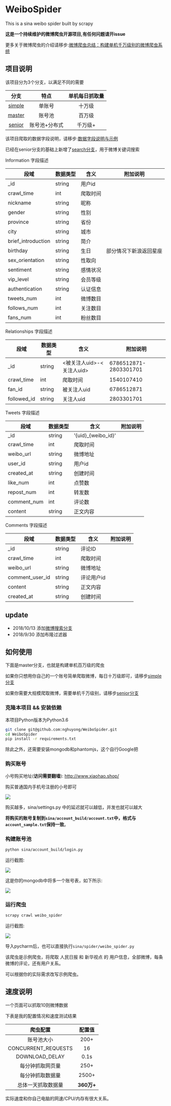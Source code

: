 # WeiboSpider
This is a sina weibo spider built by scrapy

**这是一个持续维护的微博爬虫开源项目,有任何问题请开issue**

更多关于微博爬虫的介绍请移步:[微博爬虫总结：构建单机千万级别的微博爬虫系统](http://www.nghuyong.top/2018/09/12/spider/%E5%BE%AE%E5%8D%9A%E7%88%AC%E8%99%AB%E6%80%BB%E7%BB%93%EF%BC%9A%E6%9E%84%E5%BB%BA%E5%8D%95%E6%9C%BA%E5%8D%83%E4%B8%87%E7%BA%A7%E5%88%AB%E7%9A%84%E5%BE%AE%E5%8D%9A%E7%88%AC%E8%99%AB%E7%B3%BB%E7%BB%9F/)

## 项目说明
该项目分为3个分支，以满足不同的需要

|    分支   | 特点 | 单机每日抓取量 |
| :---: | :----: |:----: |
| [simple](https://github.com/nghuyong/WeiboSpider/tree/simple) | 单账号 | 十万级|
| [master](https://github.com/nghuyong/WeiboSpider/tree/master) | 账号池 | 百万级|
| [senior](https://github.com/nghuyong/WeiboSpider/tree/senior) | 账号池+分布式 | 千万级+ | 


该项目爬取的数据字段说明，请移步:[数据字段说明与示例](./data_stracture.md)

已经在senior分支的基础上新增了[search分支](https://github.com/nghuyong/WeiboSpider/tree/search)，用于微博关键词搜索

﻿Information 字段描述

| 段域 | 数据类型 | 含义 | 附加说明 |
|-------------|-------------|------------|---------------|
| _id | string | 用户id | |
| crawl_time | int | 爬取时间 | |
| nickname | string | 昵称 | |
| gender | string  | 性别 | |
| province | string | 省份 | |
| city | string | 城市 | |
| brief_introduction | string | 简介 | |
| birthday | string | 生日 | 部分情况下新浪返回星座 |
| sex_orientation | string | 性取向 | |
| sentiment | string | 感情状况 | |
| vip_level | string | 会员等级 | |
| authentication | string | 认证信息 | | 
| tweets_num | int | 微博数目 | |
| follows_num | int | 关注数目 | |
| fans_num | int | 粉丝数目 | |

﻿Relationships 字段描述

| 段域 | 数据类型 | 含义 | 附加说明 |
|-------------|-------------|------------|---------------|
| _id | string | <被关注人uid>-<关注人uid> | ﻿6786512871-2803301701 |
| crawl_time | int | 爬取时间 | 1540107410 |
| fan_id | string | 被关注人uid | 6786512871 |
| followed_id | string  | 关注人uid | 2803301701 |

 Tweets 字段描述
 
| 段域 | 数据类型 | 含义 | 附加说明 |
|-------------|-------------|------------|---------------|
| _id | string | '{uid}_{weibo_id}' | |
| crawl_time | int | 爬取时间 | |
| weibo_url | string | 微博地址 | |
| user_id | string | 用户id | |
| created_at | string | 创建时间 | |
| like_num | int | 点赞数 | |
| repost_num | int  | 转发数 | |
| comment_num | int | 评论数 | |
| content | string | 正文内容 | |

 Comments 字段描述
 
| 段域 | 数据类型 | 含义 | 附加说明 |
|-------------|-------------|------------|---------------|
| _id | string | 评论ID | |
| crawl_time | int | 爬取时间 | |
| weibo_url | string | 微博地址 | |
| comment_user_id | string | 评论用户id | |
| content | string | 正文内容 | |
| created_at | string | 创建时间 | |

## update
- 2018/10/13 添加[微博搜索分支](https://github.com/nghuyong/WeiboSpider/tree/search)
- 2018/9/30 添加布隆过滤器

## 如何使用
下面是master分支，也就是构建单机百万级的爬虫

如果你只想用你自己的一个账号简单爬取微博，每日十万级即可，请移步[simple分支](https://github.com/nghuyong/WeiboSpider/tree/simple)

如果你需要大规模爬取微博，需要单机千万级别，请移步[senior分支](https://github.com/nghuyong/WeiboSpider/tree/senior)

### 克隆本项目 && 安装依赖
本项目Python版本为Python3.6
```bash
git clone git@github.com:nghuyong/WeiboSpider.git
cd WeiboSpider
pip install -r requirements.txt
```
除此之外，还需要安装mongodb和phantomjs，这个自行Google把

### 购买账号
小号购买地址(**访问需要翻墙**): http://www.xiaohao.shop/ 

购买普通国内手机号注册的小号即可

![](./images/xiaohao.shop.png)

购买越多，sina/settings.py 中的延迟就可以越低，并发也就可以越大

**将购买的账号复制到`sina/account_build/account.txt`中，格式与`account_sample.txt`保持一致**。

### 构建账号池

```bash
python sina/account_build/login.py
```
运行截图:

![](./images/account_build_screenshot.png)

这是你的mongodb中将多一个账号表，如下所示:

![](./images/account.png)

### 运行爬虫
```bash
scrapy crawl weibo_spider 
```
运行截图:

![](./images/spider.png)

导入pycharm后，也可以直接执行`sina/spider/weibo_spider.py`

该爬虫是示例爬虫，将爬取 人民日报 和 新华视点 的 用户信息，全部微博，每条微博的评论，还有用户关系。

可以根据你的实际需求改写示例爬虫。

## 速度说明

一个页面可以抓取10则微博数据

下表是我的配置情况和速度测试结果

|    爬虫配置   | 配置值 |
| :---: | :----: |
| 账号池大小  | 200+ |
| CONCURRENT_REQUESTS | 16 |
| DOWNLOAD_DELAY | 0.1s|
| 每分钟抓取网页量 | 250+ |
| 每分钟抓取数据量 | 2500+ |
| 总体一天抓取数据量 | **360万+** |

实际速度和你自己电脑的网速/CPU/内存有很大关系。